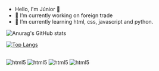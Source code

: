 - Hello, I'm Júnior 👋
-  🔭 I’m currently working on foreign trade 
- 🌱 I’m currently learning html, css, javascript and python.

![Anurag's GitHub stats](https://github-readme-stats.vercel.app/api?username=Junior580&show_icons=true&theme=onedark)

[![Top Langs](https://github-readme-stats.vercel.app/api/top-langs/?username=Junior580&layout=compact)](https://github.com/Junior580/github-readme-stats)


<div style="display: inline_block"><br />
    <img algin="center" alt="html5"
        src="https://img.shields.io/badge/Python-3776AB?style=for-the-badge&logo=python&logoColor=white" />
    <img algin="center" alt="html5"
        src="https://img.shields.io/badge/HTML5-E34F26?style=for-the-badge&logo=html5&logoColor=white" />
    <img algin="center" alt="html5"
        src="https://img.shields.io/badge/CSS-239120?&style=for-the-badge&logo=css3&logoColor=white" />
     <img algin="center" alt="html5"
        src="https://img.shields.io/badge/JavaScript-F7DF1E?style=for-the-badge&logo=javascript&logoColor=black" />
    
</div>

